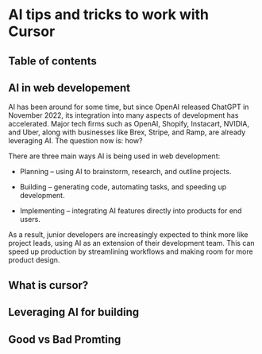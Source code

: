 # AI tips and tricks to work with Cursor

## Table of contents

## AI in web developement

AI has been around for some time, but since OpenAI released ChatGPT in November 2022, its integration into many aspects of development has accelerated. Major tech firms such as OpenAI, Shopify, Instacart, NVIDIA, and Uber, along with businesses like Brex, Stripe, and Ramp, are already leveraging AI. The question now is: how?

There are three main ways AI is being used in web development:

- Planning – using AI to brainstorm, research, and outline projects.

- Building – generating code, automating tasks, and speeding up development.

- Implementing – integrating AI features directly into products for end users.

As a result, junior developers are increasingly expected to think more like project leads, using AI as an extension of their development team. This can speed up production by streamlining workflows and making room for more product design. 

## What is cursor?

## Leveraging AI for building

## Good vs Bad Promting 
